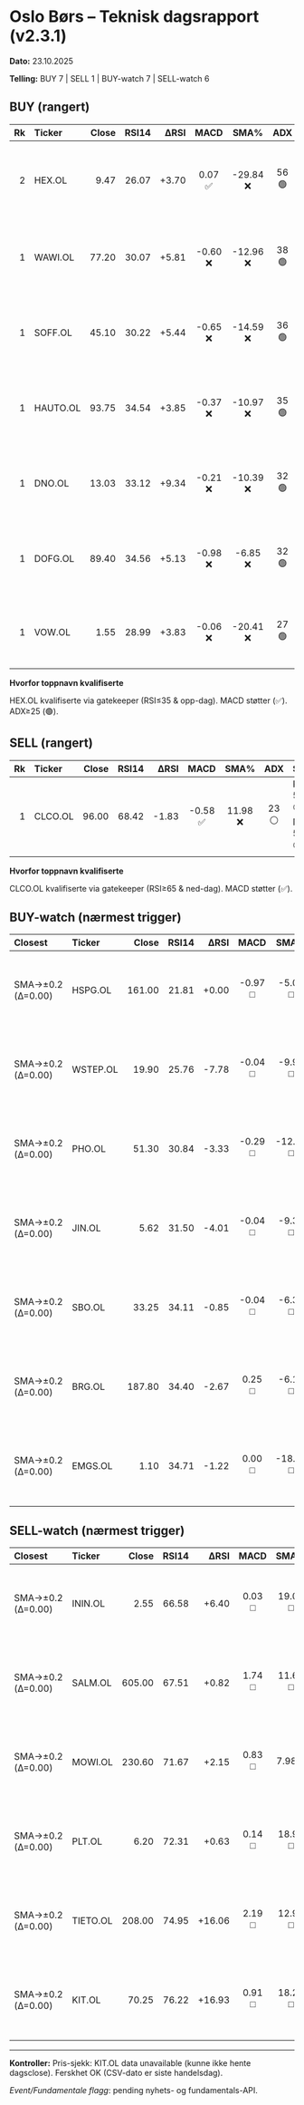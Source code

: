 # Oslo Børs – Teknisk dagsrapport (v2.3.1)

**Dato:** 23.10.2025

**Telling:** BUY 7 | SELL 1 | BUY-watch 7 | SELL-watch 6


## BUY (rangert)

| Rk | Ticker | Close | RSI14 | ΔRSI | MACD | SMA% | ADX | Sec. | Event |
|---:|:------|-----:|-----:|-----:|:----:|:----:|:---:|:----|:-----|
| 2 | HEX.OL | 9.47 | 26.07 | +3.70 | 0.07 ✅ | -29.84 ❌ | 56 🟢 | RSI6 28 ⚪ · MFI 41 ⚪ | — |
| 1 | WAWI.OL | 77.20 | 30.07 | +5.81 | -0.60 ❌ | -12.96 ❌ | 38 🟢 | RSI6 34 ⚪ · MFI 15 🔴 | — |
| 1 | SOFF.OL | 45.10 | 30.22 | +5.44 | -0.65 ❌ | -14.59 ❌ | 36 🟢 | RSI6 32 ⚪ · MFI 17 🔴 | — |
| 1 | HAUTO.OL | 93.75 | 34.54 | +3.85 | -0.37 ❌ | -10.97 ❌ | 35 🟢 | RSI6 38 ⚪ · MFI 25 🔴 | — |
| 1 | DNO.OL | 13.03 | 33.12 | +9.34 | -0.21 ❌ | -10.39 ❌ | 32 🟢 | RSI6 35 ⚪ · MFI 29 🔴 | — |
| 1 | DOFG.OL | 89.40 | 34.56 | +5.13 | -0.98 ❌ | -6.85 ❌ | 32 🟢 | RSI6 35 ⚪ · MFI 32 🔴 | — |
| 1 | VOW.OL | 1.55 | 28.99 | +3.83 | -0.06 ❌ | -20.41 ❌ | 27 🟢 | RSI6 19 ⚠️ · MFI 10 🔴 | — |


**Hvorfor toppnavn kvalifiserte**

HEX.OL kvalifiserte via gatekeeper (RSI≤35 & opp-dag). MACD støtter (✅). ADX≥25 (🟢).


## SELL (rangert)

| Rk | Ticker | Close | RSI14 | ΔRSI | MACD | SMA% | ADX | Sec. | Event |
|---:|:------|-----:|-----:|-----:|:----:|:----:|:---:|:----|:-----|
| 1 | CLCO.OL | 96.00 | 68.42 | -1.83 | -0.58 ✅ | 11.98 ❌ | 23 ⚪ | RSI6 55 ⚪ · MFI 54 ⚪ | — |


**Hvorfor toppnavn kvalifiserte**

CLCO.OL kvalifiserte via gatekeeper (RSI≥65 & ned-dag). MACD støtter (✅).


## BUY-watch (nærmest trigger)

| Closest | Ticker | Close | RSI14 | ΔRSI | MACD | SMA% | ADX | Sec. | Event |
|:-------|:------|-----:|-----:|-----:|:----:|:----:|:---:|:----|:-----|
| SMA→±0.2 (Δ=0.00) | HSPG.OL | 161.00 | 21.81 | +0.00 | -0.97 ◻️ | -5.01 ◻️ | 79 🟢 | RSI6 20 ⚪ · MFI 17 ⚪ | — |
| SMA→±0.2 (Δ=0.00) | WSTEP.OL | 19.90 | 25.76 | -7.78 | -0.04 ◻️ | -9.95 ◻️ | 27 🟢 | RSI6 26 ⚪ · MFI 11 ⚪ | — |
| SMA→±0.2 (Δ=0.00) | PHO.OL | 51.30 | 30.84 | -3.33 | -0.29 ◻️ | -12.59 ◻️ | 31 🟢 | RSI6 27 ⚪ · MFI 26 ⚪ | — |
| SMA→±0.2 (Δ=0.00) | JIN.OL | 5.62 | 31.50 | -4.01 | -0.04 ◻️ | -9.37 ◻️ | 12 ⚠️ | RSI6 20 ⚪ · MFI 33 ⚪ | — |
| SMA→±0.2 (Δ=0.00) | SBO.OL | 33.25 | 34.11 | -0.85 | -0.04 ◻️ | -6.34 ◻️ | 23 ⚪ | RSI6 36 ⚪ · MFI 25 ⚪ | — |
| SMA→±0.2 (Δ=0.00) | BRG.OL | 187.80 | 34.40 | -2.67 | 0.25 ◻️ | -6.15 ◻️ | 33 🟢 | RSI6 28 ⚪ · MFI 53 ⚪ | — |
| SMA→±0.2 (Δ=0.00) | EMGS.OL | 1.10 | 34.71 | -1.22 | 0.00 ◻️ | -18.13 ◻️ | 28 🟢 | RSI6 36 ⚪ · MFI 37 ⚪ | — |


## SELL-watch (nærmest trigger)

| Closest | Ticker | Close | RSI14 | ΔRSI | MACD | SMA% | ADX | Sec. | Event |
|:-------|:------|-----:|-----:|-----:|:----:|:----:|:---:|:----|:-----|
| SMA→±0.2 (Δ=0.00) | ININ.OL | 2.55 | 66.58 | +6.40 | 0.03 ◻️ | 19.03 ◻️ | 36 🟢 | RSI6 79 ⚪ · MFI 71 ⚪ | — |
| SMA→±0.2 (Δ=0.00) | SALM.OL | 605.00 | 67.51 | +0.82 | 1.74 ◻️ | 11.68 ◻️ | 56 🟢 | RSI6 62 ⚪ · MFI 82 ⚪ | — |
| SMA→±0.2 (Δ=0.00) | MOWI.OL | 230.60 | 71.67 | +2.15 | 0.83 ◻️ | 7.98 ◻️ | 41 🟢 | RSI6 76 ⚪ · MFI 73 ⚪ | — |
| SMA→±0.2 (Δ=0.00) | PLT.OL | 6.20 | 72.31 | +0.63 | 0.14 ◻️ | 18.99 ◻️ | 27 🟢 | RSI6 82 ⚪ · MFI 64 ⚪ | — |
| SMA→±0.2 (Δ=0.00) | TIETO.OL | 208.00 | 74.95 | +16.06 | 2.19 ◻️ | 12.94 ◻️ | 18 ⚠️ | RSI6 85 ⚪ · MFI 84 ⚪ | — |
| SMA→±0.2 (Δ=0.00) | KIT.OL | 70.25 | 76.22 | +16.93 | 0.91 ◻️ | 18.20 ◻️ | 20 ⚠️ | RSI6 87 ⚪ · MFI 73 ⚪ | — |


---

**Kontroller:** Pris-sjekk: KIT.OL data unavailable (kunne ikke hente dagsclose). Ferskhet OK (CSV-dato er siste handelsdag).

_Event/Fundamentale flagg_: pending nyhets- og fundamentals-API.
